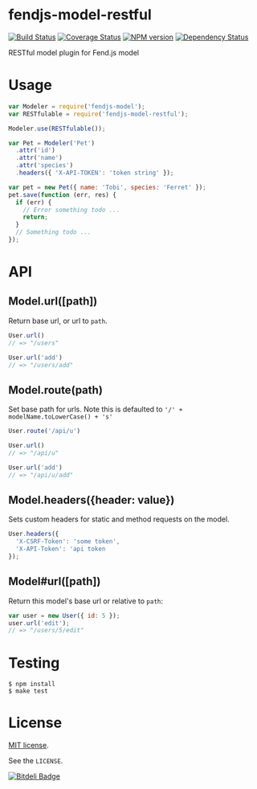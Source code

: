 # fendjs-model-restful

[![Build Status](https://travis-ci.org/Frapwings/fendjs-model-restful.png?branch=master)](https://travis-ci.org/Frapwings/fendjs-model-restful) [![Coverage Status](https://coveralls.io/repos/Frapwings/fendjs-model-restful/badge.png)](https://coveralls.io/r/Frapwings/fendjs-model-restful) [![NPM version](https://badge.fury.io/js/fendjs-model-restful.png)](http://badge.fury.io/js/fendjs-model-restful) [![Dependency Status](https://david-dm.org/Frapwings/fendjs-model-restful.png)](https://david-dm.org/Frapwings/fendjs-model-restful)

RESTful model plugin for Fend.js model

# Usage

```js
var Modeler = require('fendjs-model');
var RESTfulable = require('fendjs-model-restful');

Modeler.use(RESTfulable());

var Pet = Modeler('Pet')
  .attr('id')
  .attr('name')
  .attr('species')
  .headers({ 'X-API-TOKEN': 'token string' });

var pet = new Pet({ name: 'Tobi', species: 'Ferret' });
pet.save(function (err, res) {
  if (err) {
    // Error something todo ...
    return;
  }
  // Something todo ...
});
```

# API

## Model.url([path])

Return base url, or url to `path`.

```js
User.url()
// => "/users"

User.url('add')
// => "/users/add"
```

## Model.route(path)

Set base path for urls.
Note this is defaulted to `'/' + modelName.toLowerCase() + 's'`

```js
User.route('/api/u')

User.url()
// => "/api/u"

User.url('add')
// => "/api/u/add"
```
 
## Model.headers({header: value})

Sets custom headers for static and method requests on the model.

```js  
User.headers({
  'X-CSRF-Token': 'some token',
  'X-API-Token': 'api token 
});
```

## Model#url([path])

Return this model's base url or relative to `path`:

```js
var user = new User({ id: 5 });
user.url('edit');
// => "/users/5/edit"
```

# Testing

```
$ npm install
$ make test
```

# License

[MIT license](http://www.opensource.org/licenses/mit-license.php).

See the `LICENSE`.


[![Bitdeli Badge](https://d2weczhvl823v0.cloudfront.net/Frapwings/fendjs-fetcher-rest/trend.png)](https://bitdeli.com/free "Bitdeli Badge")
